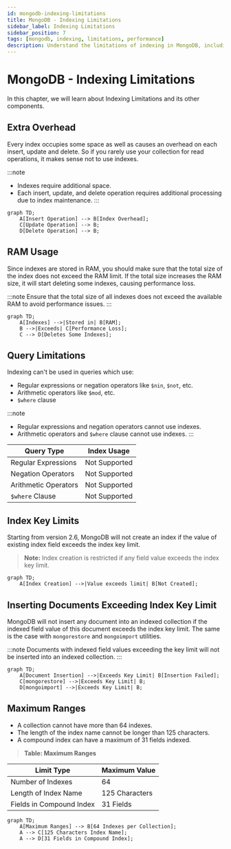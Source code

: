 ```yaml
---
id: mongodb-indexing-limitations
title: MongoDB - Indexing Limitations
sidebar_label: Indexing Limitations
sidebar_position: 7
tags: [mongodb, indexing, limitations, performance]
description: Understand the limitations of indexing in MongoDB, including overhead, RAM usage, query constraints, and key limits.
---
```


# MongoDB - Indexing Limitations

In this chapter, we will learn about Indexing Limitations and its other components.

## Extra Overhead

Every index occupies some space as well as causes an overhead on each insert, update and delete. So if you rarely use your collection for read operations, it makes sense not to use indexes.

:::note 
- Indexes require additional space.
- Each insert, update, and delete operation requires additional processing due to index maintenance.
:::

```mermaid
graph TD;
    A[Insert Operation] --> B[Index Overhead];
    C[Update Operation] --> B;
    D[Delete Operation] --> B;
```

## RAM Usage

Since indexes are stored in RAM, you should make sure that the total size of the index does not exceed the RAM limit. If the total size increases the RAM size, it will start deleting some indexes, causing performance loss.

:::note
 Ensure that the total size of all indexes does not exceed the available RAM to avoid performance issues.
:::

```mermaid
graph TD;
    A[Indexes] -->|Stored in| B[RAM];
    B -->|Exceeds| C[Performance Loss];
    C --> D[Deletes Some Indexes];
```

## Query Limitations

Indexing can't be used in queries which use:
- Regular expressions or negation operators like `$nin`, `$not`, etc.
- Arithmetic operators like `$mod`, etc.
- `$where` clause

:::note
- Regular expressions and negation operators cannot use indexes.
- Arithmetic operators and `$where` clause cannot use indexes.
:::

| Query Type      | Index Usage  |
|-----------------|--------------|
| Regular Expressions | Not Supported |
| Negation Operators | Not Supported |
| Arithmetic Operators | Not Supported |
| `$where` Clause      | Not Supported |

## Index Key Limits

Starting from version 2.6, MongoDB will not create an index if the value of existing index field exceeds the index key limit.

> **Note:** Index creation is restricted if any field value exceeds the index key limit.

```mermaid
graph TD;
    A[Index Creation] -->|Value exceeds limit| B[Not Created];
```

## Inserting Documents Exceeding Index Key Limit

MongoDB will not insert any document into an indexed collection if the indexed field value of this document exceeds the index key limit. The same is the case with `mongorestore` and `mongoimport` utilities.

:::note
 Documents with indexed field values exceeding the key limit will not be inserted into an indexed collection.
:::

```mermaid
graph TD;
    A[Document Insertion] -->|Exceeds Key Limit| B[Insertion Failed];
    C[mongorestore] -->|Exceeds Key Limit| B;
    D[mongoimport] -->|Exceeds Key Limit| B;
```

## Maximum Ranges

- A collection cannot have more than 64 indexes.
- The length of the index name cannot be longer than 125 characters.
- A compound index can have a maximum of 31 fields indexed.

> **Table: Maximum Ranges**

| Limit Type               | Maximum Value       |
|--------------------------|---------------------|
| Number of Indexes        | 64                  |
| Length of Index Name     | 125 Characters      |
| Fields in Compound Index | 31 Fields           |

```mermaid
graph TD;
    A[Maximum Ranges] --> B[64 Indexes per Collection];
    A --> C[125 Characters Index Name];
    A --> D[31 Fields in Compound Index];
```
